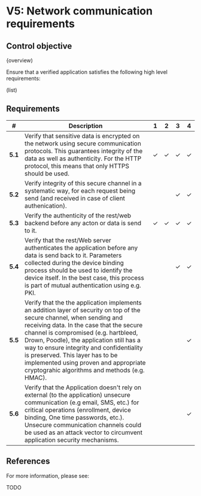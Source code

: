 # V5: Network communication requirements

## Control objective

{overview)

Ensure that a verified application satisfies the following high level requirements:

(list)

## Requirements

| # | Description | 1 | 2 | 3 | 4 |
| --- | --- | --- | --- | --- | --- |
| **5.1** | Verify that sensitive data is encrypted on the network using secure communication protocols. This guarantees integrity of the data as well as authenticity. For the HTTP protocol, this means that only HTTPS should be used.| ✓ | ✓ | ✓ | ✓ |
| **5.2** | Verify integrity of this secure channel in a systematic way, for each request being send (and received in case of client authenication).|  |  | ✓ | ✓ |
| **5.3** | Verify the authenticity of the rest/web backend before any acton or data is send to it.| ✓ | ✓ | ✓ | ✓ |
| **5.4** | Verify that the rest/Web server authenticates the application before any data is send back to it. Parameters collected during the device binding process should be used to identify the device itself. In the best case, this process is part of mutual authentication using e.g. PKI. |   |   | ✓ | ✓ |
| **5.5** | Verify that the the application implements an addition layer of security on top of the secure channel, when sending and receiving data. In the case that the secure channel is compromised (e.g. hartbleed, Drown, Poodle), the application still has a way to ensure integrity and confidentiality is preserved. This layer has to be implemented using proven and appropriate cryptograhic algorithms and methods (e.g. HMAC).|   |   |   | ✓ |
| **5.6** | Verify that the Application doesn't rely on external (to the application) unsecure communication (e.g email, SMS, etc.) for critical operations (enrollment, device binding, One time passwords, etc.). Unsecure communication channels could be used as an attack vector to circumvent application security mechanisms. |   |   |   | ✓ | 


## References

For more information, please see:

TODO
